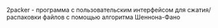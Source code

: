 2packer - программа с пользовательским интерфейсом для сжатия/распаковки файлов с помощью алгоритма Шеннона-Фано
